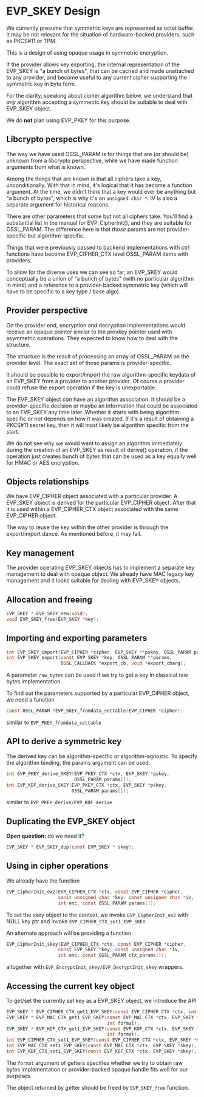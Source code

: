 EVP_SKEY Design
===============

We currently presume that symmetric keys are represented as octet buffer. It
may be not relevant for the situation of hardware-backed providers, such as
PKCS#11 or TPM.

This is a design of using opaque usage in symmetric encryption.

If the provider allows key exporting, the internal representation of the
EVP_SKEY is "a bunch of bytes", that can be cached and made unattached to any
provider, and become useful to any current cipher supporting the symmetric key
in byte form.

For the clarity, speaking about cipher algorithm below, we understand that
*any* algorithm accepting a symmetric key should be suitable to deal with
EVP_SKEY object.

We do **not** plan using EVP_PKEY for this purpose.

Libcrypto perspective
---------------------

The way we have used OSSL_PARAM is for things that are (or should be) unknown
from a libcrypto perspective, while we have made function arguments from what
is known.

Among the things that are known is that all ciphers take a key,
unconditionally. With that in mind, it's logical that it has become a function
argument. At the time, we didn't think that a key would ever be anything but "a
bunch of bytes", which is why it's an `unsigned char *`. IV is also a separate
argument for historical reasons.

There are other parameters that some but not all ciphers take. You'll find a
substantial list in the manual for EVP_CipherInit(), and they are suitable for
OSSL_PARAM. The difference here is that *those* params are not
provider-specific but algorithm-specific.

Things that were previously passed to backend implementations with ctrl
functions have become EVP_CIPHER_CTX level OSSL_PARAM items with providers.

To allow for the diverse uses we can see so far, an EVP_SKEY would conceptually
be a union of "a bunch of bytes" (with no particular algorithm in mind) and a
reference to a provider-backed symmetric key (which will have to be specific to
a key type / base algo).

Provider perspective
--------------------

On the provider end, encryption and decryption implementations would receive an
opaque pointer similar to the provkey pointer used with asymmetric operations.
They expected to know how to deal with the structure.

The structure is the result of processing an array of OSSL_PARAM on the
provider level. The exact set of those params is provider-specific.

It should be possible to export/import the raw algorithm-specific
keydata of an EVP_SKEY from a provider to another provider. Of course a
provider could refuse the export operation if the key is unexportable.

The EVP_SKEY object *can* have an algorithm association. It should be a
provider-specific decision or maybe an information that could be associated to
an EVP_SKEY any time later. Whether it starts with being algorithm specific or
not depends on how it was created. If it's a result of obtaining a PKCS#11
secret key, then it will most likely be algorithm specific from the start.

We do not see why we would want to assign an algorithm immediately during
the creation of an EVP_SKEY as result of derive() operation, if the operation
just creates bunch of bytes that can be used as a key equally well for HMAC or
AES encryption.

Objects relationships
---------------------

We have EVP_CIPHER object associated with a particular provider. A EVP_SKEY
object is derived for the particular EVP_CIPHER object. After that it is used
within a EVP_CIPHER_CTX object associated with the same EVP_CIPHER object.

The way to reuse the key within the other provider is through the export/import
dance. As mentioned before, it may fail.

Key management
--------------

The provider operating EVP_SKEY objects has to implement a separate key
management to deal with opaque object. We already have MAC legacy key
management and it looks suitable for dealing with EVP_SKEY objects.

Allocation and freeing
--------

```C
EVP_SKEY * EVP_SKEY_new(void);
void EVP_SKEY_free(EVP_SKEY *key);
```

Importing and exporting parameters
----------------------------------

```C
int EVP_SKEY_import(EVP_CIPHER *cipher, EVP_SKEY **pskey, OSSL_PARAM params[]);
int EVP_SKEY_export(const EVP_SKEY *key, OSSL_PARAM **params,
                    OSSL_CALLBACK *export_cb, void *export_cbarg);
```

A parameter `raw_bytes` can be used if we try to get a key in classical raw
bytes implementation.

To find out the parameters supported by a particular EVP_CIPHER object,
we need a function

```C
const OSSL_PARAM *EVP_SKEY_fromdata_settable(EVP_CIPHER *cipher);
```

similar to `EVP_PKEY_fromdata_settable`

API to derive a symmetric key
-----------------------------

The derived key can be algorithm-specific or algorithm-agnostic. To specify the
algorithm binding, the params argument can be used.

```C
int EVP_PKEY_derive_SKEY(EVP_PKEY_CTX *ctx, EVP_SKEY *pskey,
                         OSSL_PARAM params[]);
int EVP_KDF_derive_SKEY(EVP_PKEY_CTX *ctx, EVP_SKEY *pskey,
                        OSSL_PARAM params[]);
```

similar to `EVP_PKEY_derive/EVP_KDF_derive`

Duplicating the EVP_SKEY object
-------------------------------

**Open question:** do we need it?

```C
EVP_SKEY * EVP_SKEY_dup(const EVP_SKEY * skey);
```

Using in cipher operations
--------------------------

We already have the function

```C
EVP_CipherInit_ex2(EVP_CIPHER_CTX *ctx, const EVP_CIPHER *cipher,
                   const unsigned char *key, const unsigned char *iv,
                   int enc, const OSSL_PARAM params[]);
```

To set the skey object to the context, we invoke `EVP_CipherInit_ex2` with NULL
key ptr and invoke `EVP_CIPHER_CTX_set1_EVP_SKEY`.

An alternate approach will be providing a function

```C
EVP_CipherInit_skey(EVP_CIPHER_CTX *ctx, const EVP_CIPHER *cipher,
                   const EVP_SKEY *key, const unsigned char *iv,
                   int enc, const OSSL_PARAM ctx_params[]);
```

altogether with `EVP_EncryptInit_skey/EVP_DecryptInit_skey` wrappers.

Accessing the current key object
--------------------------------

To get/set the currently set key as a EVP_SKEY object, we introduce the API

```C
EVP_SKEY * EVP_CIPHER_CTX_get1_EVP_SKEY(const EVP_CIPHER_CTX *ctx, int format);
EVP_SKEY * EVP_MAC_CTX_get1_EVP_SKEY(const EVP_MAC_CTX *ctx, EVP_SKEY *skey,
                                     int format);
EVP_SKEY * EVP_KDF_CTX_get1_EVP_SKEY(const EVP_KDF_CTX *ctx, EVP_SKEY *skey,
                                     int format);
int EVP_CIPHER_CTX_set1_EVP_SKEY(const EVP_CIPHER_CTX *ctx, EVP_SKEY *skey);
int EVP_MAC_CTX_set1_EVP_SKEY(const EVP_MAC_CTX *ctx, EVP_SKEY *skey);
int EVP_KDF_CTX_set1_EVP_SKEY(const EVP_KDF_CTX *ctx, EVP_SKEY *skey);
```

The `format` argument of getters specifies whether we try to obtain raw bytes
implementation or provider-backed opaque handle fits well for our purposes.

The object returned by getter should be freed by `EVP_SKEY_free` function.
